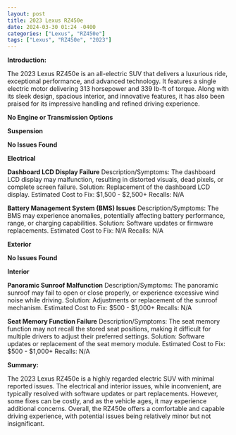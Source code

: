 ```yaml
---
layout: post
title: 2023 Lexus RZ450e
date: 2024-03-30 01:24 -0400
categories: ["Lexus", "RZ450e"]
tags: ["Lexus", "RZ450e", "2023"]
---
```

**Introduction:**

The 2023 Lexus RZ450e is an all-electric SUV that delivers a luxurious ride, exceptional performance, and advanced technology. It features a single electric motor delivering 313 horsepower and 339 lb-ft of torque. Along with its sleek design, spacious interior, and innovative features, it has also been praised for its impressive handling and refined driving experience.

**No Engine or Transmission Options**

**Suspension**

**No Issues Found**

**Electrical**

**Dashboard LCD Display Failure**
Description/Symptoms: The dashboard LCD display may malfunction, resulting in distorted visuals, dead pixels, or complete screen failure.
Solution: Replacement of the dashboard LCD display.
Estimated Cost to Fix: $1,500 - $2,500+
Recalls: N/A

**Battery Management System (BMS) Issues**
Description/Symptoms: The BMS may experience anomalies, potentially affecting battery performance, range, or charging capabilities.
Solution: Software updates or firmware replacements.
Estimated Cost to Fix: N/A
Recalls: N/A

**Exterior**

**No Issues Found**

**Interior**

**Panoramic Sunroof Malfunction**
Description/Symptoms: The panoramic sunroof may fail to open or close properly, or experience excessive wind noise while driving.
Solution: Adjustments or replacement of the sunroof mechanism.
Estimated Cost to Fix: $500 - $1,000+
Recalls: N/A

**Seat Memory Function Failure**
Description/Symptoms: The seat memory function may not recall the stored seat positions, making it difficult for multiple drivers to adjust their preferred settings.
Solution: Software updates or replacement of the seat memory module.
Estimated Cost to Fix: $500 - $1,000+
Recalls: N/A

**Summary:**

The 2023 Lexus RZ450e is a highly regarded electric SUV with minimal reported issues. The electrical and interior issues, while inconvenient, are typically resolved with software updates or part replacements. However, some fixes can be costly, and as the vehicle ages, it may experience additional concerns. Overall, the RZ450e offers a comfortable and capable driving experience, with potential issues being relatively minor but not insignificant.
